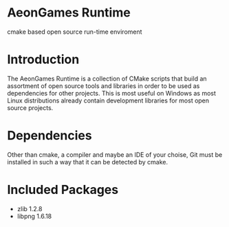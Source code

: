 # AeonGames Runtime
cmake based open source run-time enviroment

# Introduction
The AeonGames Runtime is a collection of CMake scripts that build an assortment of open source tools and libraries in order to be used as dependencies for other projects.
This is most useful on Windows as most Linux distributions already contain development libraries for most open source projects.

# Dependencies
Other than cmake, a compiler and maybe an IDE of your choise, Git must be installed in such a way that it can be detected by cmake.

# Included Packages
- zlib 1.2.8
- libpng 1.6.18
